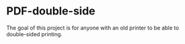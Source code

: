 # PDF-double-side
The goal of this project is for anyone with an old printer to be able to double-sided printing.

